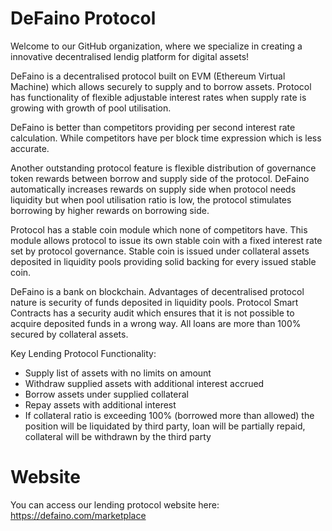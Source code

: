 # DeFaino Protocol

Welcome to our GitHub organization, where we specialize in creating a innovative decentralised lendig platform for digital assets!

DeFaino is a decentralised protocol built on EVM (Ethereum Virtual Machine) which allows securely to supply and to borrow assets. Protocol has functionality of flexible adjustable interest rates when supply rate is growing with growth of pool utilisation.

DeFaino is better than competitors providing per second interest rate calculation. While competitors have per block time expression which is less accurate.

Another outstanding protocol feature is flexible distribution of governance token rewards between borrow and supply side of the protocol. DeFaino automatically increases rewards on supply side when protocol needs liquidity but when pool utilisation ratio is low, the protocol stimulates borrowing by higher rewards on borrowing side.

Protocol has a stable coin module which none of competitors have. This module allows protocol to issue its own stable coin with a fixed interest rate set by protocol governance. Stable coin is issued under collateral assets deposited in liquidity pools providing solid backing for every issued stable coin.

DeFaino is a bank on blockchain. Advantages of decentralised protocol nature is security of funds deposited in liquidity pools. Protocol Smart Contracts has a security audit which ensures that it is not possible to acquire deposited funds in a wrong way. All loans are more than 100% secured by collateral assets. 

Key Lending Protocol Functionality:
- Supply list of assets with no limits on amount
- Withdraw supplied assets with additional interest accrued
- Borrow assets under supplied collateral
- Repay assets with additional interest
- If collateral ratio is exceeding 100% (borrowed more than allowed) the position will be liquidated by third party, loan will be partially repaid, collateral will be withdrawn by the third party

# Website
You can access our lending protocol website here: https://defaino.com/marketplace
